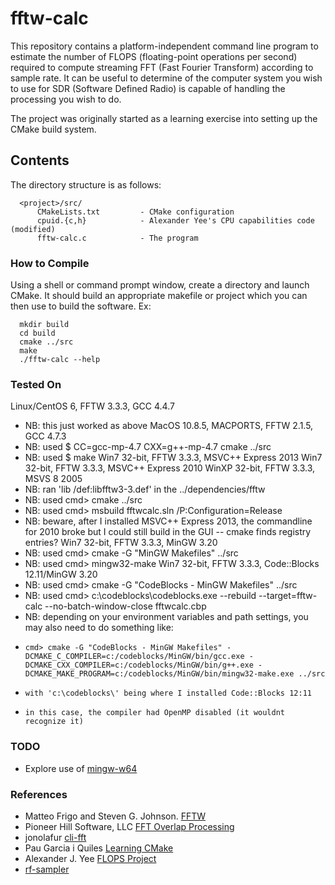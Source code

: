 # fftw-calc

This repository contains a platform-independent command line program to estimate the number of FLOPS (floating-point operations per second) required to compute streaming FFT (Fast Fourier Transform) according to sample rate.  It can be useful to determine of the computer system you wish to use for SDR (Software Defined Radio) is capable of handling the processing you wish to do.

The project was originally started as a learning exercise into setting up the CMake build system.

## Contents

The directory structure is as follows:

      <project>/src/
          CMakeLists.txt         - CMake configuration
          cpuid.{c,h}            - Alexander Yee's CPU capabilities code (modified)
          fftw-calc.c            - The program

### How to Compile

Using a shell or command prompt window, create a directory and launch CMake.  It should build an appropriate makefile or project which you can then use to build the software.  Ex:

      mkdir build
      cd build
      cmake ../src
      make
      ./fftw-calc --help

### Tested On

Linux/CentOS 6, FFTW 3.3.3, GCC 4.4.7
  - NB: this just worked as above
MacOS 10.8.5, MACPORTS, FFTW 2.1.5, GCC 4.7.3
  - NB: used $ CC=gcc-mp-4.7 CXX=g++-mp-4.7 cmake ../src
  - NB: used $ make
Win7  32-bit, FFTW 3.3.3, MSVC++ Express 2013
Win7  32-bit, FFTW 3.3.3, MSVC++ Express 2010
WinXP 32-bit, FFTW 3.3.3, MSVS 8 2005
  - NB: ran 'lib /def:libfftw3-3.def' in the ../dependencies/fftw
  - NB: used cmd> cmake ../src
  - NB: used cmd> msbuild fftwcalc.sln /P:Configuration=Release
  - NB: beware, after I installed MSVC++ Express 2013, the commandline for 2010 broke but I could still build in the GUI -- cmake finds registry entries?
Win7 32-bit, FFTW 3.3.3, MinGW 3.20
  - NB: used cmd> cmake -G "MinGW Makefiles" ../src
  - NB: used cmd> mingw32-make
Win7 32-bit, FFTW 3.3.3, Code::Blocks 12.11/MinGW 3.20
  - NB: used cmd> cmake -G "CodeBlocks - MinGW Makefiles" ../src
  - NB: used cmd> c:\codeblocks\codeblocks.exe --rebuild --target=fftw-calc --no-batch-window-close fftwcalc.cbp
  - NB: depending on your environment variables and path settings, you may also need to do something like:
  -     cmd> cmake -G "CodeBlocks - MinGW Makefiles" -DCMAKE_C_COMPILER=c:/codeblocks/MinGW/bin/gcc.exe -DCMAKE_CXX_COMPILER=c:/codeblocks/MinGW/bin/g++.exe -DCMAKE_MAKE_PROGRAM=c:/codeblocks/MinGW/bin/mingw32-make.exe ../src
  -     with 'c:\codeblocks\' being where I installed Code::Blocks 12:11
  -     in this case, the compiler had OpenMP disabled (it wouldnt recognize it)

### TODO

- Explore use of [mingw-w64](http://mingw-w64.org/doku.php)

### References

- Matteo Frigo and Steven G. Johnson. [FFTW](http://www.fftw.org/fftw3_doc/Using-Plans.html#Using-Plans)
- Pioneer Hill Software, LLC [FFT Overlap Processing](https://www.spectraplus.com/DT_help/overlap_percentage.htm)
- jonolafur [cli-fft](http://sourceforge.net/projects/cli-fft/)
- Pau Garcia i Quiles [Learning CMake](http://www.elpauer.org/stuff/learning_cmake.pdf)
- Alexander J. Yee [FLOPS Project](https://github.com/Mysticial/Flops)
- [rf-sampler](http://sourceforge.net/p/rf-sampler/code/HEAD/tree/trunk/software/fftw-calc/)

